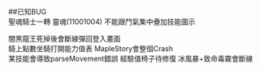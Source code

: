 ##已知BUG   
聖魂騎士一轉 靈魂(11001004) 不能跟鬥氣集中疊加技能圖示  

闇黑龍王死掉後會斷線彈回登入畫面  
騎上點數坐騎打開能力值表 MapleStory會整個Crash  
某技能會導致parseMovement錯誤
經驗值椅子待修復
冰風暴+致命毒霧會斷線 
